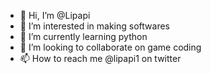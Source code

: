 - 👋 Hi, I’m @Lipapi
- 👀 I’m interested in making softwares
- 🌱 I’m currently learning python
- 💞️ I’m looking to collaborate on game coding
- 📫 How to reach me @lipapi1 on twitter

<!---
Lipapi/Lipapi is a ✨ special ✨ repository because its `README.md` (this file) appears on your GitHub profile.
You can click the Preview link to take a look at your changes.
--->
